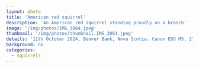 ```yaml
---
layout: photo
title: 'American red squirrel'
description: 'An American red squirrel standing proudly on a branch'
image: '/img/photos/IMG_3064.jpeg'
thumbnail: '/img/photos/thumbnail.IMG_3064.jpeg'
details: '11th October 2024, Beaver Bank, Nova Scotia. Canon EOS M5, 275mm, f5.6, 1/100s'
background: no
categories: 
  - squirrels
---
```

